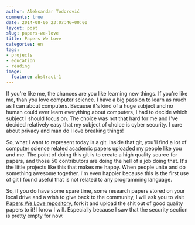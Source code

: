 ```yaml
---
author: Aleksandar Todorović
comments: true
date: 2014-08-06 23:07:46+00:00
layout: post
slug: papers-we-love
title: Papers We Love
categories: en
tags:
- projects
- education
- reading
image:
  feature: abstract-1
---
```


If you're like me, the chances are you like learning new things. If you're like me, than you love computer science. I have a big passion to learn as much as I can about computers. Because it's kind of a huge subject and no human could ever learn everything about computers, I had to decide which subject I should focus on. The choice was not that hard for me and I've decided relatively easy that my subject of choice is cyber security. I care about privacy and man do I love breaking things!

So, what I want to represent today is a git. Inside that git, you'll find a lot of computer science related academic papers uploaded my people like you and me. The point of doing this git is to create a high quality source for papers, and those 50 contributors are doing the hell of a job doing that. It's the little projects like this that makes me happy. When people unite and do something awesome together. I'm even happier because this is the first use of git I found useful that is not related to any programming language.

So, if you do have some spare time, some research papers stored on your local drive and a wish to give back to the community, I will ask you to visit [Papers We Love repository](https://github.com/papers-we-love/papers-we-love), fork it and upload the shit out of good quality papers to it! I know I will. Especially because I saw that the security section is pretty empty for now.
